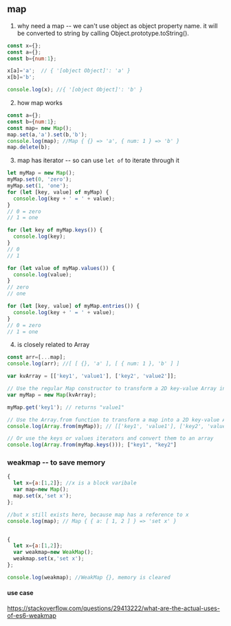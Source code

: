 ## map
1. why need a map -- we can't use object as object property name. it will be converted to string by calling Object.prototype.toString().
```javascript
const x={};
const a={};
const b={num:1};

x[a]='a';  // { '[object Object]': 'a' }
x[b]='b';

console.log(x); //{ '[object Object]': 'b' }
```
2. how map works
```javascript
const a={};
const b={num:1};
const map= new Map();
map.set(a,'a').set(b,'b');
console.log(map); //Map { {} => 'a', { num: 1 } => 'b' }
map.delete(b);
```

3. map has iterator -- so can use `let of` to iterate through it

```javascript
let myMap = new Map();
myMap.set(0, 'zero');
myMap.set(1, 'one');
for (let [key, value] of myMap) {
  console.log(key + ' = ' + value);
}
// 0 = zero
// 1 = one

for (let key of myMap.keys()) {
  console.log(key);
}
// 0
// 1

for (let value of myMap.values()) {
  console.log(value);
}
// zero
// one

for (let [key, value] of myMap.entries()) {
  console.log(key + ' = ' + value);
}
// 0 = zero
// 1 = one
```
4. is closely related to Array
```javascript
const arr=[...map];
console.log(arr); //[ [ {}, 'a' ], [ { num: 1 }, 'b' ] ]
```

```javascript
var kvArray = [['key1', 'value1'], ['key2', 'value2']];

// Use the regular Map constructor to transform a 2D key-value Array into a map
var myMap = new Map(kvArray);

myMap.get('key1'); // returns "value1"

// Use the Array.from function to transform a map into a 2D key-value Array
console.log(Array.from(myMap)); // [['key1', 'value1'], ['key2', 'value2']]

// Or use the keys or values iterators and convert them to an array
console.log(Array.from(myMap.keys())); ["key1", "key2"]
```
### weakmap -- to save memory

```javascript
{
  let x={a:[1,2]}; //x is a block varibale
  var map=new Map();
  map.set(x,'set x');
};

//but x still exists here, because map has a reference to x
console.log(map); // Map { { a: [ 1, 2 ] } => 'set x' }


{
  let x={a:[1,2]}; 
  var weakmap=new WeakMap();
  weakmap.set(x,'set x');
};

console.log(weakmap); //WeakMap {}, memory is cleared

```
#### use case
https://stackoverflow.com/questions/29413222/what-are-the-actual-uses-of-es6-weakmap
